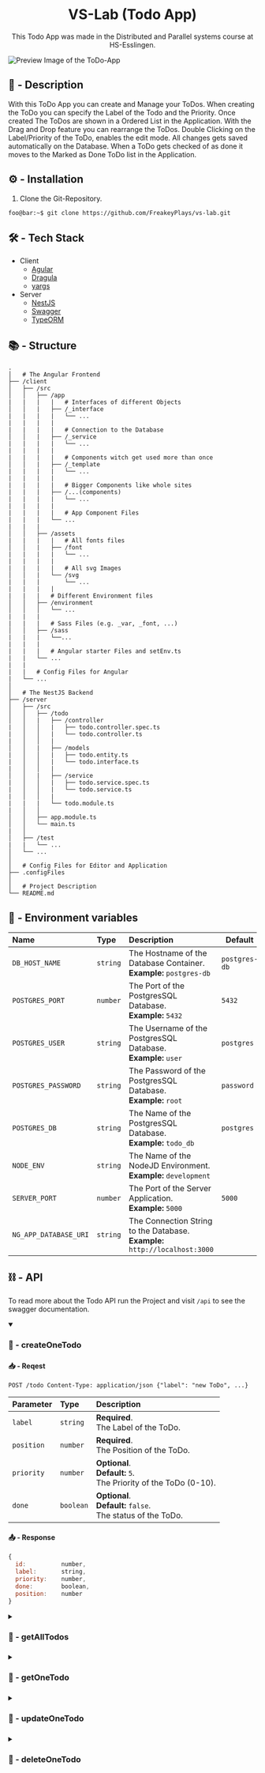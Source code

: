 <h1 align="center">VS-Lab (Todo App)</h1>

<p align="center">This Todo App was made in the Distributed and Parallel systems course at HS-Esslingen.</p>
<img src="https://user-images.githubusercontent.com/78086475/199973621-69495a54-9570-4d96-8ef5-75b7a885f851.png" alt="Preview Image of the ToDo-App"></img>

## 📌 - Description

With this ToDo App you can create and Manage your ToDos. When creating the ToDo you can specify the Label of the Todo and the Priority.
Once created The ToDos are shown in a Ordered List in the Application. With the Drag and Drop feature you can rearrange the ToDos.
Double Clicking on the Label/Priority of the ToDo, enables the edit mode. All changes gets saved automatically on the Database.
When a ToDo gets checked of as done it moves to the Marked as Done ToDo list in the Application.

## ⚙️ - Installation

1. Clone the Git-Repository.

```
foo@bar:~$ git clone https://github.com/FreakeyPlays/vs-lab.git
```

## 🛠️ - Tech Stack

- Client
  - [Agular](https://angular.io/docs)
  - [Dragula](https://github.com/valor-software/ng2-dragula#readme)
  - [yargs](https://yargs.js.org/)
- Server
  - [NestJS](https://docs.nestjs.com/)
  - [Swagger](https://swagger.io/docs/)
  - [TypeORM](https://typeorm.io/)

## 📚 - Structure

```
.
│   # The Angular Frontend
├── /client
│   ├── /src
│   │   ├── /app
|   |   |   |   # Interfaces of different Objects
│   │   |   ├── /_interface
|   |   |   |   └── ...
|   |   |   |
|   |   |   |   # Connection to the Database
│   │   |   ├── /_service
|   |   |   |   └── ...
|   |   |   |
|   |   |   |   # Components witch get used more than once
│   │   |   ├── /_template
|   |   |   |   └── ...
|   |   |   |
|   |   |   |   # Bigger Components like whole sites
|   |   |   ├── /...(components)
|   |   |   |   └── ...
|   |   |   |
|   |   |   |   # App Component Files
|   |   |   └── ...
|   |   |
│   │   ├── /assets
|   |   |   |   # All fonts files
│   │   |   ├── /font
|   |   |   |   └── ...
|   |   |   |
|   |   |   |   # All svg Images
│   │   |   └── /svg
|   |   |       └── ...
|   |   |   |
|   |   |   # Different Environment files
│   │   ├── /environment
│   │   │   └── ...
|   |   |
|   |   |   # Sass Files (e.g. _var, _font, ...)
│   │   ├── /sass
|   |   |   └──...
|   |   |
|   |   |   # Angular starter Files and setEnv.ts
|   |   └── ...
|   |
|   |   # Config Files for Angular
|   └── ...
│
│   # The NestJS Backend
├── /server
│   ├── /src
│   │   ├── /todo
│   │   |   ├── /controller
|   │   │   |   ├── todo.controller.spec.ts
|   │   │   |   └── todo.controller.ts
|   │   │   |
│   │   |   ├── /models
|   │   │   |   ├── todo.entity.ts
|   │   │   |   └── todo.interface.ts
|   │   │   |
│   │   |   ├── /service
|   │   │   |   ├── todo.service.spec.ts
|   │   │   |   └── todo.service.ts
|   │   │   |
|   |   |   └── todo.module.ts
|   │   │
│   │   ├── app.module.ts
│   │   └── main.ts
|   │
│   ├── /test
|   |   └── ...
│   └── ...
│
│   # Config Files for Editor and Application
├── .configFiles
│
│   # Project Description
└── README.md
```

## 🧰 - Environment variables

| Name                  | Type     | Description                                                                     | Default       |
| :-------------------- | :------- | :------------------------------------------------------------------------------ | ------------- |
| `DB_HOST_NAME`        | `string` | The Hostname of the Database Container.</br>**Example:** `postgres-db`          | `postgres-db` |
| `POSTGRES_PORT`       | `number` | The Port of the PostgresSQL Database.</br>**Example:** `5432`                   | `5432`        |
| `POSTGRES_USER`       | `string` | The Username of the PostgresSQL Database.</br>**Example:** `user`               | `postgres`    |
| `POSTGRES_PASSWORD`   | `string` | The Password of the PostgresSQL Database.</br>**Example:** `root`               | `password`    |
| `POSTGRES_DB`         | `string` | The Name of the PostgresSQL Database.</br>**Example:** `todo_db`                | `postgres`    |
| `NODE_ENV`            | `string` | The Name of the NodeJD Environment.</br>**Example:** `development`              |               |
| `SERVER_PORT`         | `number` | The Port of the Server Application.</br>**Example:** `5000`                     | `5000`        |
| `NG_APP_DATABASE_URI` | `string` | The Connection String to the Database.</br>**Example:** `http://localhost:3000` |               |

## ⛓️ - API

To read more about the Todo API run the Project and visit `/api` to see the swagger documentation.

<details open>
<summary><h3>🔗 - createOneTodo<h3></summary>

#### 📥 - Reqest

```http
POST /todo Content-Type: application/json {"label": "new ToDo", ...}
```

| Parameter  | Type      | Description                                                              |
| :--------- | :-------- | :----------------------------------------------------------------------- |
| `label`    | `string`  | **Required**.</br>The Label of the ToDo.                                 |
| `position` | `number`  | **Required**.</br>The Position of the ToDo.                              |
| `priority` | `number`  | **Optional**.</br>**Default:** `5`.</br>The Priority of the ToDo (0-10). |
| `done`     | `boolean` | **Optional**.</br>**Default:** `false`.</br>The status of the ToDo.      |

#### 📤 - Response

```javascript
{
  id:          number,
  label:       string,
  priority:    number,
  done:        boolean,
  position:    number
}
```

</details>

<details>
<summary><h3>🔗 - getAllTodos<h3></summary>

#### 📥 - Reqest

```http
GET /todo
```

#### 📤 - Response

```javascript
[
  {
    id:        number,
    label:     string,
    priority:  number,
    done:      boolean,
    position:  number
  },
  ...
]
```

</details>

<details>
<summary><h3>🔗 - getOneTodo<h3></summary>

#### 📥 - Reqest

```http
GET /todo/{id}
```

| Parameter | Type     | Description                           |
| :-------- | :------- | :------------------------------------ |
| `id`      | `number` | **Required**.</br>The id of the ToDo. |

#### 📤 - Response

```javascript
{
  id:          number,
  label:       string,
  priority:    number,
  done:        boolean,
  position:    number
}
```

</details>

<details>
<summary><h3>🔗 - updateOneTodo<h3></summary>

#### 📥 - Reqest

```http
PUT /todo/{id} Content-Type: application/json {"label": "updated ToDo", ...}
```

| Parameter  | Type      | Description                                        |
| :--------- | :-------- | :------------------------------------------------- |
| `id`       | `number`  | **Required**.</br>The ID of the ToDo.              |
| `label`    | `string`  | **Required**.</br>The Label of the ToDo.           |
| `position` | `number`  | **Required**.</br>The Position of the ToDo.        |
| `priority` | `number`  | **Required**.</br>The Priority of the ToDo (0-10). |
| `done`     | `boolean` | **Required**.</br>The status of the ToDo.          |

#### 📤 - Response

```javascript
{
  generatedMaps:  array,
  raw:            array,
  affected:       number
}
```

</details>

<details>
<summary><h3>🔗 - deleteOneTodo<h3></summary>

#### 📥 - Reqest

```http
DELETE /todo/{id}
```

| Parameter | Type     | Description                           |
| :-------- | :------- | :------------------------------------ |
| `id`      | `number` | **Required**.</br>The id of the ToDo. |

#### 📤 - Response

```javascript
{
  raw:      array,
  affected: number
}
```

</details>
